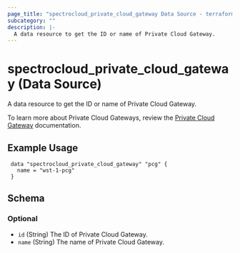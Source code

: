 ```yaml
---
page_title: "spectrocloud_private_cloud_gateway Data Source - terraform-provider-spectrocloud"
subcategory: ""
description: |-
  A data resource to get the ID or name of Private Cloud Gateway.
---
```


# spectrocloud_private_cloud_gateway (Data Source)

  A data resource to get the ID or name of Private Cloud Gateway.

To learn more about Private Cloud Gateways, review the [Private Cloud Gateway](https://docs.spectrocloud.com/clusters/pcg/) documentation.

## Example Usage


```hcl
 data "spectrocloud_private_cloud_gateway" "pcg" {
   name = "wst-1-pcg"
 }

```

<!-- schema generated by tfplugindocs -->
## Schema

### Optional

- `id` (String) The ID of Private Cloud Gateway.
- `name` (String) The name of Private Cloud Gateway.
